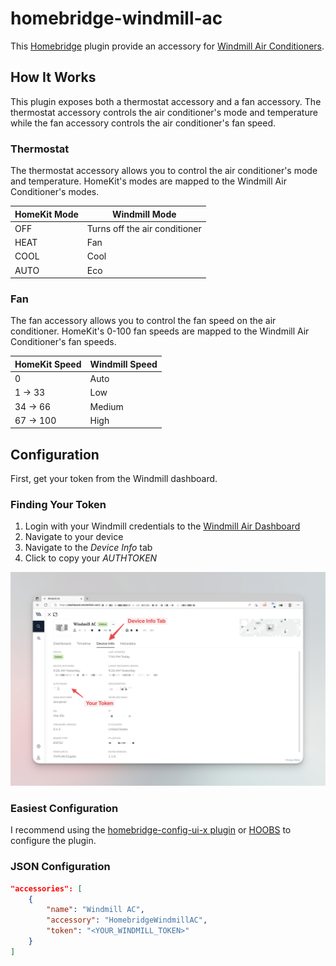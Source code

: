 # homebridge-windmill-ac
This [Homebridge](https://homebridge.io/) plugin provide an accessory for [Windmill Air Conditioners](https://windmillair.com/).

## How It Works
This plugin exposes both a thermostat accessory and a fan accessory. The thermostat accessory controls the air conditioner's mode and temperature while the fan accessory controls the air conditioner's fan speed.

### Thermostat
The thermostat accessory allows you to control the air conditioner's mode and temperature. HomeKit's modes are mapped to the Windmill Air Conditioner's modes.

| HomeKit Mode | Windmill Mode                 |
|--------------|-------------------------------|
| OFF          | Turns off the air conditioner |
| HEAT         | Fan                           |
| COOL         | Cool                          |
| AUTO         | Eco                           |

### Fan
The fan accessory allows you to control the fan speed on the air conditioner. HomeKit's 0-100 fan speeds are mapped to the Windmill Air Conditioner's fan speeds.

| HomeKit Speed | Windmill Speed |
|---------------|----------------|
| 0             | Auto           |
| 1 -> 33       | Low            |
| 34 -> 66      | Medium         |
| 67 -> 100     | High           |

## Configuration
First, get your token from the Windmill dashboard.

### Finding Your Token

1. Login with your Windmill credentials to the [Windmill Air Dashboard](https://dashboard.windmillair.com/)
2. Navigate to your device
3. Navigate to the *Device Info* tab
4. Click to copy your *AUTHTOKEN*

![Screenshot for finding your token](docs/windmill-auth-token.png)

### Easiest Configuration
I recommend using the [homebridge-config-ui-x plugin](https://github.com/homebridge/homebridge-config-ui-x) or [HOOBS](https://hoobs.com/) to configure the plugin.

### JSON Configuration
```json
"accessories": [
    {
        "name": "Windmill AC",
        "accessory": "HomebridgeWindmillAC",
        "token": "<YOUR_WINDMILL_TOKEN>"
    }
]
```
